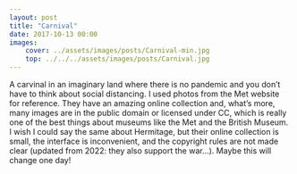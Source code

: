 ```yaml
---
layout: post
title: "Carnival"
date: 2017-10-13 00:00
images: 
    cover: ../assets/images/posts/Carnival-min.jpg
    top: ../../../assets/images/posts/Carnival.jpg
---
```

A carvinal in an imaginary land where there is no pandemic and you don’t have to think about social distancing. I used photos from the Met website for reference. They have an amazing online collection and, what’s more, many images are in the public domain or licensed under CC, which is really one of the best things about museums like the Met and the British Museum. I wish I could say the same about Hermitage, but their online collection is small, the interface is inconvenient, and the copyright rules are not made clear (updated from 2022: they also support the war...). Maybe this will change one day!